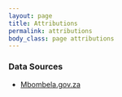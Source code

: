 ```yaml
---
layout: page
title: Attributions
permalink: attributions
body_class: page attributions
---
```


### Data Sources

- [Mbombela.gov.za](http://mbombela.gov.za/valuations.html)
